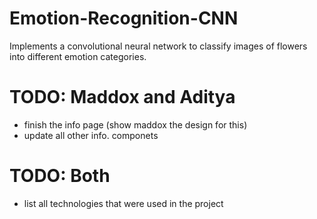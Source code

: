 # Emotion-Recognition-CNN
Implements a convolutional neural network to classify images of flowers into different emotion categories. 

# TODO: Maddox and Aditya
- finish the info page (show maddox the design for this)
- update all other info. componets

# TODO: Both
- list all technologies that were used in the project